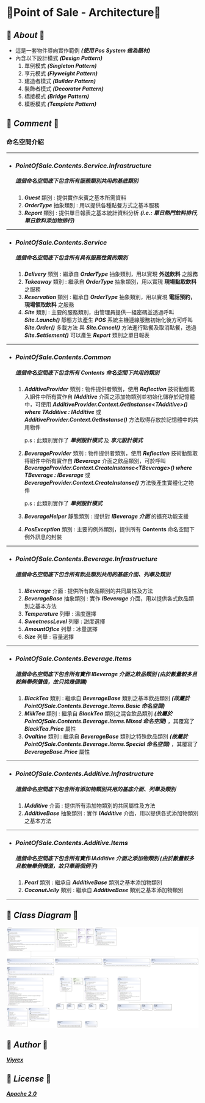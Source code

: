 ﻿# 🍓Point of Sale - Architecture🍓
## 🍓 ***About*** 🍓
- 這是一套物件導向實作範例 ***(使用 Pos System 做為題材)***
- 內含以下設計模式 ***(Design Pattern)***
  1. 單例模式 ***(Singleton Pattern)***
  2. 享元模式 ***(Flyweight Pattern)***
  3. 建造者模式 ***(Builder Pattern)***
  4. 裝飾者模式 ***(Decorator Pattern)***
  5. 橋接模式 ***(Bridge Pattern)***
  6. 模板模式 ***(Template Pattern)***
## 🍓 ***Comment*** 🍓
### 命名空間介紹
---
- ### ***PointOfSale.Contents.Service.Infrastructure***
  ##### 這個命名空間底下包含所有服務類別共用的基底類別
  1. ***Guest*** 類別 : 提供實作來賓之基本所需資料
  2. ***OrderType*** 抽象類別 : 用以提供各種點餐方式之基本服務
  3. ***Report*** 類別 : 提供單日報表之基本統計資料分析 ***(i.e.: 單日熱門飲料排行, 單日飲料添加物排行)***
---
- ### ***PointOfSale.Contents.Service***
  ##### 這個命名空間底下包含所有具有服務性質的類別
  1. ***Delivery*** 類別 : 繼承自 ***OrderType*** 抽象類別，用以實現 __外送飲料__ 之服務
  2. ***Takeaway*** 類別 : 繼承自 ***OrderType*** 抽象類別，用以實現 __現場點取飲料__ 之服務
  3. ***Reservation*** 類別 : 繼承自 ***OrderType*** 抽象類別，用以實現 __電話預約，現場領取飲料__ 之服務
  4. ***Site*** 類別 : 主要的服務類別，由管理員提供一組密碼並透過呼叫 ***Site.Launch()*** 靜態方法產生 ***POS*** 系統主機連線服務初始化後方可呼叫 ***Site.Order()*** 多載方法 與 ***Site.Cancel()*** 方法進行點餐及取消點餐，透過 ***Site.Settlement()*** 可以產生 ***Report*** 類別之單日報表
---
- ### ***PointOfSale.Contents.Common***
  ##### 這個命名空間底下包含所有 **Contents** 命名空間下共用的類別
  1. ***AdditiveProvider*** 類別 : 物件提供者類別，使用 ***Reflection*** 技術動態載入組件中所有實作自 ***IAdditive*** 介面之添加物類別並初始化儲存於記憶體中，可使用 ***AdditiveProvider.Context.GetInstanse\<TAdditive\>() where TAdditive : IAdditive*** 或 ***AdditiveProvider.Context.GetInstanse()*** 方法取得存放於記憶體中的共用物件

        p.s : 此類別實作了 ***單例設計模式*** 及 ***享元設計模式*** 
  2. ***BeverageProvider*** 類別 : 物件提供者類別，使用 ***Reflection*** 技術動態取得組件中所有實作自 ***IBeverage*** 介面之飲品類別，可於呼叫 ***BeverageProvider.Context.CreateInstanse\<TBeverage\>() where TBeverage : IBeverage*** 或 ***BeverageProvider.Context.CreateInstanse()*** 方法後產生實體化之物件

        p.s : 此類別實作了 ***單例設計模式***
  3. ***BeverageHelper*** 靜態類別 : 提供對 ***IBeverage 介面*** 的擴充功能支援
  4. ***PosException*** 類別 : 主要的例外類別，提供所有 **Contents** 命名空間下例外訊息的封裝
---
- ### ***PointOfSale.Contents.Beverage.Infrastructure***
  ##### 這個命名空間底下包含所有飲品類別共用的基底介面、列舉及類別
  1. ***IBeverage*** 介面 : 提供所有飲品類別的共同屬性及方法
  2. ***BeverageBase*** 抽象類別 : 實作 ***IBeverage*** 介面，用以提供各式飲品類別之基本方法
  3. ***Temperature*** 列舉 : 溫度選擇
  4. ***SweetnessLevel*** 列舉 : 甜度選擇
  5. ***AmountOfIce*** 列舉 : 冰量選擇
  6. ***Size*** 列舉 : 容量選擇
---
- ### ***PointOfSale.Contents.Beverage.Items***
  ##### 這個命名空間底下包含所有實作 ***IBeverage*** 介面之飲品類別 (由於數量較多且較無舉例價值，故只挑幾個講)
  1. ***BlackTea*** 類別 : 繼承自 ***BeverageBase*** 類別之基本飲品類別 ***(故屬於 PointOfSale.Contents.Beverage.Items.Basic 命名空間)***
  2. ***MilkTea*** 類別 : 繼承自 ***BlackTea*** 類別之混合飲品類別 ***(故屬於 PointOfSale.Contents.Beverage.Items.Mixed 命名空間)*** ，其覆寫了 ***BlackTea.Price*** 屬性
  3. ***Ovaltine*** 類別 : 繼承自 ***BeverageBase*** 類別之特殊飲品類別 ***(故屬於 PointOfSale.Contents.Beverage.Items.Special 命名空間)*** ，其覆寫了 ***BeverageBase.Price*** 屬性
---
- ### ***PointOfSale.Contents.Additive.Infrastructure***
  ##### 這個命名空間底下包含所有添加物類別共用的基底介面、列舉及類別
  1. ***IAdditive*** 介面 : 提供所有添加物類別的共同屬性及方法
  2. ***AdditiveBase*** 抽象類別 : 實作 ***IAdditive*** 介面，用以提供各式添加物類別之基本方法
---
- ### ***PointOfSale.Contents.Additive.Items***
  ##### 這個命名空間底下包含所有實作 ***IAdditive*** 介面之添加物類別 (由於數量較多且較無舉例價值，故只舉兩個例子)
  1. ***Pearl*** 類別 : 繼承自 ***AdditiveBase*** 類別之基本添加物類別 
  2. ***CoconutJelly*** 類別 : 繼承自 ***AdditiveBase*** 類別之基本添加物類別
---
## 🍓 ***Class Diagram*** 🍓
![Architecture](/Architecture.png)

## 🍓 ***Author*** 🍓
[***Viyrex***][Author]
## 🍓 ***License*** 🍓
[***Apache 2.0***][License]

[Author]:https://github.com/0x0001F36D
[License]:https://github.com/0x0001F36D/PointOfSale.Sample/blob/master/PointOfSale.Architecture/License